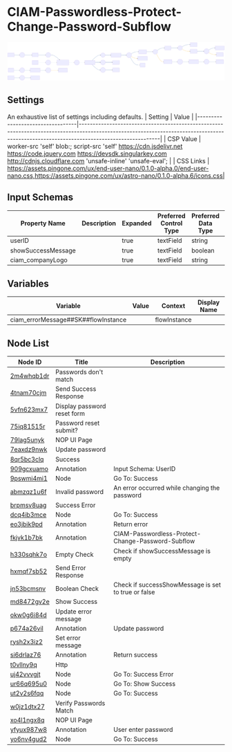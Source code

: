 # CIAM-Passwordless-Protect-Change-Password-Subflow

![Flowchart Diagram](CIAMPasswordlessProtectChangePasswordSubflow.svg) 

## Settings
An exhaustive list of settings including defaults.
| Setting                          | Value                                                                                                                                                                                   |
|----------------------------------|-----------------------------------------------------------------------------------------------------------------------------------------------------------------------------------------|
| CSP Value                        | worker-src &#39;self&#39; blob:; script-src &#39;self&#39; https://cdn.jsdelivr.net https://code.jquery.com https://devsdk.singularkey.com http://cdnjs.cloudflare.com &#39;unsafe-inline&#39; &#39;unsafe-eval&#39;; | 
 | CSS Links                        | https://assets.pingone.com/ux/end-user-nano/0.1.0-alpha.0/end-user-nano.css,https://assets.pingone.com/ux/astro-nano/0.1.0-alpha.6/icons.css|

## Input Schemas
| Property Name | Description | Expanded | Preferred Control Type | Preferred Data Type | Required |
|----------------------------------|-----------------|-----------------|-----------------|-----------------|-----------------|
| userID |  | true | textField | string | true | 
 | showSuccessMessage |  | true | textField | boolean | false | 
 | ciam_companyLogo |  | true | textField | string | false | 
 


## Variables
| Variable | Value | Context | Display Name | Field Type | Min | Max | Mutable | Type |                                                                                                                                                                
|----------------------------------|-----------------|-----------------|-----------------|-----------------|-----------------|-----------------|-----------------|-----------------|
| ciam_errorMessage##SK##flowInstance |  | flowInstance |  | string | 0 | 2000 | true | property | 
 



## Node List
| Node ID | Title | Description |
|----------------------------------|-----------------|-----------------|
| [2m4whqb1dr](./nodes/2m4whqb1dr.md) | Passwords don&#39;t match |  | 
 | [4tnam70cjm](./nodes/4tnam70cjm.md) | Send Success Response |  | 
 | [5vfn623mx7](./nodes/5vfn623mx7.md) | Display password reset form |  | 
 | [75iq81515r](./nodes/75iq81515r.md) | Password reset submit? |  | 
 | [79lag5unyk](./nodes/79lag5unyk.md) | NOP UI Page |  | 
 | [7eaxdz9nwk](./nodes/7eaxdz9nwk.md) | Update password |  | 
 | [8qr5bc3clq](./nodes/8qr5bc3clq.md) | Success |  | 
 | [909gcxuamo](./nodes/909gcxuamo.md) | Annotation | Input Schema: UserID | 
 | [9pswmi4mi1](./nodes/9pswmi4mi1.md) | Node | Go To: Success | 
 | [abmzqz1u6f](./nodes/abmzqz1u6f.md) | Invalid password | An error occurred while changing the password | 
 | [brpmsv8uag](./nodes/brpmsv8uag.md) | Success Error |  | 
 | [dcq4ib3mce](./nodes/dcq4ib3mce.md) | Node | Go To: Success | 
 | [eo3jbik9pd](./nodes/eo3jbik9pd.md) | Annotation | Return error | 
 | [fkjvk1b7bk](./nodes/fkjvk1b7bk.md) | Annotation | CIAM-Passwordless-Protect-Change-Password-Subflow | 
 | [h330sqhk7o](./nodes/h330sqhk7o.md) | Empty Check | Check if showSuccessMessage is empty | 
 | [hxmqf7sb52](./nodes/hxmqf7sb52.md) | Send Error Response |  | 
 | [jn53bcmsnv](./nodes/jn53bcmsnv.md) | Boolean Check | Check if successShowMessage is set to true or false | 
 | [md8472gv2e](./nodes/md8472gv2e.md) | Show Success |  | 
 | [okw0g6i84d](./nodes/okw0g6i84d.md) | Update error message |  | 
 | [p674a26vil](./nodes/p674a26vil.md) | Annotation | Update password | 
 | [rysh2x3iz2](./nodes/rysh2x3iz2.md) | Set error message |  | 
 | [si6drlaz76](./nodes/si6drlaz76.md) | Annotation | Return success | 
 | [t0vllny9q](./nodes/t0vllny9q.md) | Http |  | 
 | [uj42vvvgjt](./nodes/uj42vvvgjt.md) | Node | Go To: Success Error | 
 | [ur66q695u0](./nodes/ur66q695u0.md) | Node | Go To: Show Success | 
 | [ut2v2s6fqq](./nodes/ut2v2s6fqq.md) | Node | Go To: Success | 
 | [w0jz1dtx27](./nodes/w0jz1dtx27.md) | Verify Passwords Match |  | 
 | [xo4l1ngx8q](./nodes/xo4l1ngx8q.md) | NOP UI Page |  | 
 | [yfyux987w8](./nodes/yfyux987w8.md) | Annotation | User enter password | 
 | [yo6nv4gud2](./nodes/yo6nv4gud2.md) | Node | Go To: Success | 
 